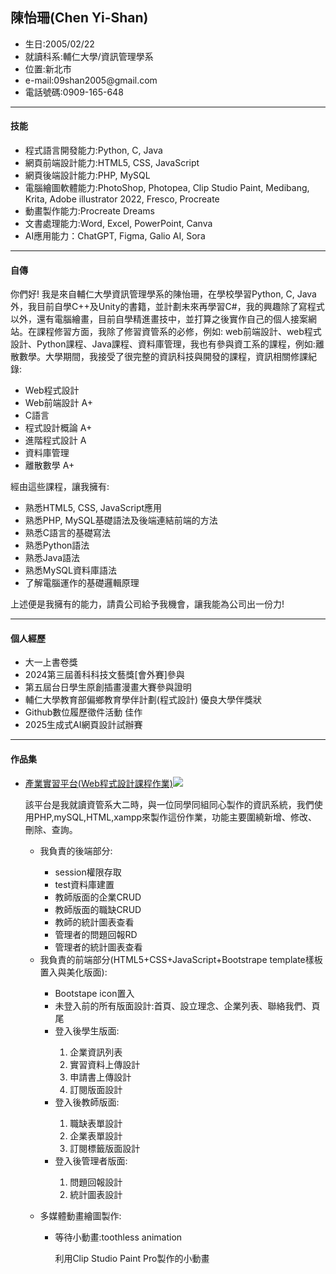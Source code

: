 

<!--
**Shan11111111/Shan11111111** is a ✨ _special_ ✨ repository because its `README.md` (this file) appears on your GitHub profile.

Here are some ideas to get you started:

- 🔭 I’m currently working on ...
- 🌱 I’m currently learning ...
- 👯 I’m looking to collaborate on ...
- 🤔 I’m looking for help with ...
- 💬 Ask me about ...
- 📫 How to reach me: ...
- 😄 Pronouns: ...
- ⚡ Fun fact: ...
-->
<h2>陳怡珊(Chen Yi-Shan)</h2>
<ul>
  <li>生日:2005/02/22</li>
  <li>就讀科系:輔仁大學/資訊管理學系</li>
  <li>位置:新北市</li>
  <li>e-mail:09shan2005@gmail.com</li>
  <li>電話號碼:0909-165-648</li>
</ul>

<hr>
<h4>技能</h4>
<ul>
  <li>程式語言開發能力:Python, C, Java</li>
  <li>網頁前端設計能力:HTML5, CSS, JavaScript</li>
  <li>網頁後端設計能力:PHP, MySQL</li>
  <li>電腦繪圖軟體能力:PhotoShop, Photopea, Clip Studio Paint, Medibang, Krita, Adobe  illustrator 2022, Fresco, Procreate</li>
  <li>動畫製作能力:Procreate Dreams</li>
  <li>文書處理能力:Word, Excel, PowerPoint, Canva</li>
  <li>AI應用能力：ChatGPT, Figma, Galio AI, Sora</li>
</ul>



<hr>
<h4>自傳</h4>
<span>你們好! 我是來自輔仁大學資訊管理學系的陳怡珊，在學校學習Python, C, Java外，我目前自學C++及Unity的書籍，並計劃未來再學習C#，我的興趣除了寫程式以外，還有電腦繪畫，目前自學精進畫技中，並打算之後實作自己的個人接案網站。在課程修習方面，我除了修習資管系的必修，例如:
  web前端設計、web程式設計、Python課程、Java課程、資料庫管理，我也有參與資工系的課程，例如:離散數學。大學期間，我接受了很完整的資訊科技與開發的課程，資訊相關修課紀錄:</span>
  <ul>
    <li>Web程式設計</li>
    <li>Web前端設計 A+</li>
    <li>C語言</li>
    <li>程式設計概論 A+</li>
    <li>進階程式設計 A</li>
    <li>資料庫管理</li>
    <li>離散數學 A+</li>
  </ul>
  <span>經由這些課程，讓我擁有:</span>
  <ul>
    <li>熟悉HTML5, CSS, JavaScript應用</li>
    <li>熟悉PHP, MySQL基礎語法及後端連結前端的方法</li>
    <li>熟悉C語言的基礎寫法</li>
    <li>熟悉Python語法</li>
    <li>熟悉Java語法</li>
    <li>熟悉MySQL資料庫語法</li>
    <li>了解電腦運作的基礎邏輯原理</li>
  </ul>
<span>上述便是我擁有的能力，請貴公司給予我機會，讓我能為公司出一份力!</span>



<hr>
<h4>個人經歷</h4>
<ul>
  <li>大一上書卷獎</li>
  <li>2024第三屆善科科技文藝獎[會外賽]參與</li>
  <li>第五屆台日學生原創插畫漫畫大賽參與證明</li>
  <li>輔仁大學教育部偏鄉教育學伴計劃(程式設計) 優良大學伴獎狀</li>
  <li>Github數位履歷徵件活動 佳作</li>
  <li>2025生成式AI網頁設計試辦賽</li>
</ul>

<hr>
<h4>作品集</h4>
<ul>
  <li><a href="產業實習平台(php,mysql,htm).7z">產業實習平台(Web程式設計課程作業)</a><img src="圖01.png"></li>
  <p>該平台是我就讀資管系大二時，與一位同學同組同心製作的資訊系統，我們使用PHP,mySQL,HTML,xampp來製作這份作業，功能主要圍繞新增、修改、刪除、查詢。</p>
</ul>

<ul>
  <ul>
    <li>我負責的後端部分:</li>
    <ul>
      <li>session權限存取</li>
      <li>test資料庫建置</li>
      <li>教師版面的企業CRUD</li>
      <li>教師版面的職缺CRUD</li>
      <li>教師的統計圖表查看</li>
      <li>管理者的問題回報RD</li>
      <li>管理者的統計圖表查看</li>
    </ul>
    <li>我負責的前端部分(HTML5+CSS+JavaScript+Bootstrape template樣板置入與美化版面):</li>
    <ul>
      <li>Bootstape icon置入</li>
      <li>未登入前的所有版面設計:首頁、設立理念、企業列表、聯絡我們、頁尾</li>
      <li>登入後學生版面:</li>
      <ol>
      <li>企業資訊列表</li>
      <li>實習資料上傳設計</li>
      <li>申請書上傳設計</li>
      <li>訂閱版面設計</li>
      </ol>
      <li>登入後教師版面:</li>
      <ol>
      <li>職缺表單設計</li>
      <li>企業表單設計</li>
      <li>訂閱標籤版面設計</li>
      </ol>
      <li>登入後管理者版面:</li>
      <ol>
      <li>問題回報設計</li>
      <li>統計圖表設計</li>
      </ol>
    </ul> 
  </ul>
  
  <ul>
    <li>多媒體動畫繪圖製作:</li>
    <ul>
      <li>等待小動畫:toothless animation</li>
      <p>利用Clip Studio Paint Pro製作的小動畫</p>
    <ul>
  </ul>
</ul>














